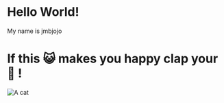 # Hello World!

My name is jmbjojo

# If this :smiley_cat: makes you happy clap your :clap: !

![A cat](https://static.pexels.com/photos/104827/cat-pet-animal-domestic-104827.jpeg)
